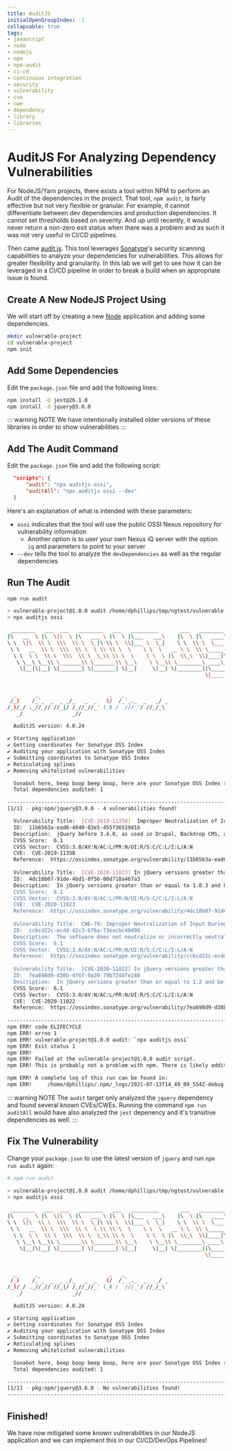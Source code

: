 ```yaml
---
title: AuditJS
initialOpenGroupIndex: -1
collapsable: true
tags:
- javascript
- node
- nodejs
- npm
- npm-audit
- ci-cd
- continuous integration
- security
- vulnerability
- cve
- cwe
- dependency
- library
- libraries
---
```

# AuditJS For Analyzing Dependency Vulnerabilities

For NodeJS/Yarn projects, there exists a tool within NPM to perform an Audit of the dependencies in the project. That tool, `npm audit`, is fairly effective but not very flexible or granular. For example, it cannot differentiate between dev dependencies and production dependencies. It cannot set thresholds based on severity. And up until recently, it would never return a non-zero exit status when there was a problem and as such it was not very useful in CI/CD pipelines.

Then came [audit.js](https://github.com/sonatype-nexus-community/auditjs#readme). This tool leverages [Sonatype](https://www.sonatype.com/)'s security scanning capabilities to analyze your dependencies for vulnerabilities. This allows for greater flexibility and granularity. In this lab we will get to see how it can be leveraged in a CI/CD pipeline in order to break a build when an appropriate issue is found.

## Create A New NodeJS Project Using 

We will start off by creating a new [Node](https://nodejs.org/en/) application and adding some dependencies.

```bash
mkdir vulnerable-project
cd vulnerable-project
npm init
```

## Add Some Dependencies

Edit the `package.json` file and add the following lines:

```bash
npm install -D jest@26.1.0
npm install -d jquery@3.0.0
```

::: warning NOTE
We have intentionally installed older versions of these libraries in order to show vulnerabilities
:::

## Add The Audit Command

Edit the `package.json` file and add the following script:

```json
  "scripts": {
      "audit": "npx auditjs ossi",
      "auditAll": "npx auditjs ossi --dev"
  }
```

Here's an explanation of what is intended with these parameters:

* `ossi` indicates that the tool will use the public OSSI Nexus repository for vulnerability information
    * Another option is to user your own Nexus iQ server with the option `iq` and parameters to point to your server
* `--dev` tells the tool to analyze the `devDependencies` as well as the regular dependencies

## Run The Audit

```bash
npm run audit

> vulnerable-project@1.0.0 audit /home/dphillips/tmp/ngtest/vulnerable-project
> npx auditjs ossi

 ________   ___  ___   ________   ___   _________       ___   ________      
|\   __  \ |\  \|\  \ |\   ___ \ |\  \ |\___   ___\    |\  \ |\   ____\     
\ \  \|\  \\ \  \\\  \\ \  \_|\ \\ \  \\|___ \  \_|    \ \  \\ \  \___|_    
 \ \   __  \\ \  \\\  \\ \  \ \\ \\ \  \    \ \  \   __ \ \  \\ \_____  \   
  \ \  \ \  \\ \  \\\  \\ \  \_\\ \\ \  \    \ \  \ |\  \\_\  \\|____|\  \  
   \ \__\ \__\\ \_______\\ \_______\\ \__\    \ \__\\ \________\ ____\_\  \ 
    \|__|\|__| \|_______| \|_______| \|__|     \|__| \|________||\_________\
                                                                \|_________|
                                                                            
                                                                            
  _      _                       _   _              
 /_)    /_`_  _  _ _/_   _  _   (/  /_`_._  _   _/ _
/_)/_/ ._//_// //_|/ /_//_//_' (_X /  ///_'/ //_/_\ 
   _/                _//                            

  AuditJS version: 4.0.24

✔ Starting application
✔ Getting coordinates for Sonatype OSS Index
✔ Auditing your application with Sonatype OSS Index
✔ Submitting coordinates to Sonatype OSS Index
✔ Reticulating splines
✔ Removing whitelisted vulnerabilities

  Sonabot here, beep boop beep boop, here are your Sonatype OSS Index results:
  Total dependencies audited: 1

--------------------------------------------------------------------------------------------------------------------------------------------------------------------------------
[1/1] - pkg:npm/jquery@3.0.0 - 4 vulnerabilities found!

  Vulnerability Title:  [CVE-2019-11358]  Improper Neutralization of Input During Web Page Generation ("Cross-site Scripting")
  ID:  11b6563a-ead6-4040-83e5-455f36519d1b
  Description:  jQuery before 3.4.0, as used in Drupal, Backdrop CMS, and other products, mishandles jQuery.extend(true, {}, ...) because of Object.prototype pollution. If an unsanitized source object contained an enumerable __proto__ property, it could extend the native Object.prototype.
  CVSS Score:  6.1
  CVSS Vector:  CVSS:3.0/AV:N/AC:L/PR:N/UI:R/S:C/C:L/I:L/A:N
  CVE:  CVE-2019-11358
  Reference:  https://ossindex.sonatype.org/vulnerability/11b6563a-ead6-4040-83e5-455f36519d1b?component-type=npm&component-name=jquery&utm_source=auditjs&utm_medium=integration&utm_content=4.0.24
  
  Vulnerability Title:  [CVE-2020-11023] In jQuery versions greater than or equal to 1.0.3 and before 3.5.0, passing HTML...
  ID:  4dc10b07-91de-4bd1-8f56-00d718a467a3
  Description:  In jQuery versions greater than or equal to 1.0.3 and before 3.5.0, passing HTML containing <option> elements from untrusted sources - even after sanitizing it - to one of jQuery's DOM manipulation methods (i.e. .html(), .append(), and others) may execute untrusted code. This problem is patched in jQuery 3.5.0.
  CVSS Score:  6.1
  CVSS Vector:  CVSS:3.0/AV:N/AC:L/PR:N/UI:R/S:C/C:L/I:L/A:N
  CVE:  CVE-2020-11023
  Reference:  https://ossindex.sonatype.org/vulnerability/4dc10b07-91de-4bd1-8f56-00d718a467a3?component-type=npm&component-name=jquery&utm_source=auditjs&utm_medium=integration&utm_content=4.0.24
  
  Vulnerability Title:  CWE-79: Improper Neutralization of Input During Web Page Generation ('Cross-site Scripting')
  ID:  ccbcd22c-ecdd-42c3-b76a-73eacbc40d98
  Description:  The software does not neutralize or incorrectly neutralizes user-controllable input before it is placed in output that is used as a web page that is served to other users.
  CVSS Score:  6.1
  CVSS Vector:  CVSS:3.0/AV:N/AC:L/PR:N/UI:R/S:C/C:L/I:L/A:N
  Reference:  https://ossindex.sonatype.org/vulnerability/ccbcd22c-ecdd-42c3-b76a-73eacbc40d98?component-type=npm&component-name=jquery&utm_source=auditjs&utm_medium=integration&utm_content=4.0.24
  
  Vulnerability Title:  [CVE-2020-11022] In jQuery versions greater than or equal to 1.2 and before 3.5.0, passing HTML f...
  ID:  7ea698d9-d38b-4f6f-9a39-79b72d4fe248
  Description:  In jQuery versions greater than or equal to 1.2 and before 3.5.0, passing HTML from untrusted sources - even after sanitizing it - to one of jQuery's DOM manipulation methods (i.e. .html(), .append(), and others) may execute untrusted code. This problem is patched in jQuery 3.5.0.
  CVSS Score:  6.1
  CVSS Vector:  CVSS:3.0/AV:N/AC:L/PR:N/UI:R/S:C/C:L/I:L/A:N
  CVE:  CVE-2020-11022
  Reference:  https://ossindex.sonatype.org/vulnerability/7ea698d9-d38b-4f6f-9a39-79b72d4fe248?component-type=npm&component-name=jquery&utm_source=auditjs&utm_medium=integration&utm_content=4.0.24
  
--------------------------------------------------------------------------------------------------------------------------------------------------------------------------------
npm ERR! code ELIFECYCLE
npm ERR! errno 1
npm ERR! vulnerable-project@1.0.0 audit: `npx auditjs ossi`
npm ERR! Exit status 1
npm ERR! 
npm ERR! Failed at the vulnerable-project@1.0.0 audit script.
npm ERR! This is probably not a problem with npm. There is likely additional logging output above.

npm ERR! A complete log of this run can be found in:
npm ERR!     /home/dphillips/.npm/_logs/2021-07-13T14_49_09_554Z-debug.log

```

::: warning NOTE
The `audit` target only analyzed the `jquery` dependency and found several known CVEs/CWEs. Running the command `npm run auditAll` would have also
analyzed the `jest` depenency and it's transitive dependencies as well.
:::

## Fix The Vulnerability

Change your `package.json` to use the latest version of `jquery` and run `npm run audit` again:

```bash
# npm run audit

> vulnerable-project@1.0.0 audit /home/dphillips/tmp/ngtest/vulnerable-project
> npx auditjs ossi

 ________   ___  ___   ________   ___   _________       ___   ________      
|\   __  \ |\  \|\  \ |\   ___ \ |\  \ |\___   ___\    |\  \ |\   ____\     
\ \  \|\  \\ \  \\\  \\ \  \_|\ \\ \  \\|___ \  \_|    \ \  \\ \  \___|_    
 \ \   __  \\ \  \\\  \\ \  \ \\ \\ \  \    \ \  \   __ \ \  \\ \_____  \   
  \ \  \ \  \\ \  \\\  \\ \  \_\\ \\ \  \    \ \  \ |\  \\_\  \\|____|\  \  
   \ \__\ \__\\ \_______\\ \_______\\ \__\    \ \__\\ \________\ ____\_\  \ 
    \|__|\|__| \|_______| \|_______| \|__|     \|__| \|________||\_________\
                                                                \|_________|
                                                                            
                                                                            
  _      _                       _   _              
 /_)    /_`_  _  _ _/_   _  _   (/  /_`_._  _   _/ _
/_)/_/ ._//_// //_|/ /_//_//_' (_X /  ///_'/ //_/_\ 
   _/                _//                            

  AuditJS version: 4.0.24

✔ Starting application
✔ Getting coordinates for Sonatype OSS Index
✔ Auditing your application with Sonatype OSS Index
✔ Submitting coordinates to Sonatype OSS Index
✔ Reticulating splines
✔ Removing whitelisted vulnerabilities

  Sonabot here, beep boop beep boop, here are your Sonatype OSS Index results:
  Total dependencies audited: 1

------------------------------------------------------------------------
[1/1] - pkg:npm/jquery@3.6.0 - No vulnerabilities found!
------------------------------------------------------------------------
```

## Finished!

We have now mitigated some known vulnerabilities in our NodeJS application and we can implement this in our CI/CD/DevOps Pipelines!